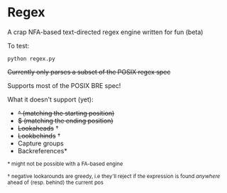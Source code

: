 # Regex

A crap NFA-based text-directed regex engine written for fun (beta)

To test:

```shell
python regex.py
```

~~Currently only parses a subset of the POSIX regex spec~~

Supports most of the POSIX BRE spec!

What it doesn't support (yet):

- ~~^ (matching the starting position)~~
- ~~$ (matching the ending position)~~
- ~~Lookaheads~~ †
- ~~Lookbehinds~~ †
- Capture groups
- Backreferences\*

<sub>\* might not be possible with a FA-based engine<sub>

<sub>† negative lookarounds are greedy, i.e they'll reject if the expression is found _anywhere_ ahead of (resp. behind) the current pos<sub>
